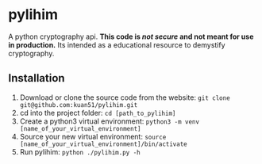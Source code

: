 # pylihim
A python cryptography api. **This code is _not secure_ and not meant for use in production.** Its intended as a educational resource to demystify cryptography.

## Installation

1. Download or clone the source code from the website:
`git clone git@github.com:kuan51/pylihim.git`
2. cd into the project folder:
`cd [path_to_pylihim]`
3. Create a python3 virtual environment:
`python3 -m venv [name_of_your_virtual_environment]`
4. Source your new virtual environment:
`source [name_of_your_virtual_environment]/bin/activate`
5. Run pylihim:
`python ./pylihim.py -h`

